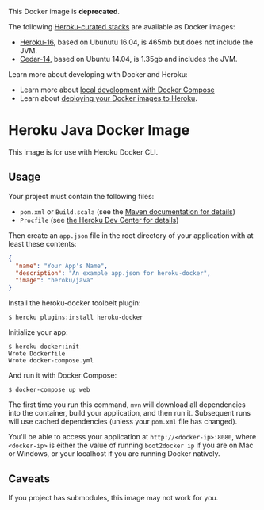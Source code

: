 This Docker image is **deprecated**.  

The following [Heroku-curated stacks](https://devcenter.heroku.com/articles/stack) are available as Docker images:
* [Heroku-16](https://hub.docker.com/r/heroku/heroku/), based on Ubunutu 16.04, is 465mb but does not include the JVM.  
* [Cedar-14](https://hub.docker.com/r/heroku/cedar/), based on Ubuntu 14.04, is 1.35gb and includes the JVM.

Learn more about developing with Docker and Heroku:
* Learn more about [local development with Docker Compose](https://devcenter.heroku.com/articles/local-development-with-docker-compose) 
* Learn about [deploying your Docker images to Heroku](https://devcenter.heroku.com/articles/container-registry-and-runtime). 

# Heroku Java Docker Image

This image is for use with Heroku Docker CLI.

## Usage

Your project must contain the following files:

* `pom.xml` or `Build.scala` (see the [Maven documentation for details](https://maven.apache.org/guides/index.html))
* `Procfile` (see [the Heroku Dev Center for details](https://devcenter.heroku.com/articles/procfile))

Then create an `app.json` file in the root directory of your application with
at least these contents:

```json
{
  "name": "Your App's Name",
  "description": "An example app.json for heroku-docker",
  "image": "heroku/java"
}
```

Install the heroku-docker toolbelt plugin:

```sh-session
$ heroku plugins:install heroku-docker
```

Initialize your app:

```sh-session
$ heroku docker:init
Wrote Dockerfile
Wrote docker-compose.yml
```

And run it with Docker Compose:

```sh-session
$ docker-compose up web
```

The first time you run this command, `mvn` will download all dependencies into
the container, build your application, and then run it. Subsequent runs will
use cached dependencies (unless your `pom.xml` file has changed).

You'll be able to access your application at `http://<docker-ip>:8080`, where
`<docker-ip>` is either the value of running `boot2docker ip` if you are on Mac
or Windows, or your localhost if you are running Docker natively.

## Caveats

If you project has submodules, this image may not work for you.
